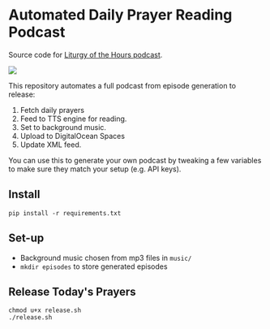 # Automated Daily Prayer Reading Podcast

Source code for [Liturgy of the Hours podcast](https://open.spotify.com/show/1LHNP0yiopuiHFRjAguaXg?si=9075cdf6007642cd).

![](images/cover.png)

This repository automates a full podcast from episode generation to release: 

1. Fetch daily prayers
2. Feed to TTS engine for reading.
3. Set to background music.
4. Upload to DigitalOcean Spaces
5. Update XML feed.


You can use this to generate your own podcast by tweaking a few variables to make sure they match your setup (e.g. API keys).

## Install

```
pip install -r requirements.txt
```

## Set-up

* Background music chosen from mp3 files in `music/`
* `mkdir episodes` to store generated episodes

## Release Today's Prayers

```
chmod u+x release.sh
./release.sh
```
